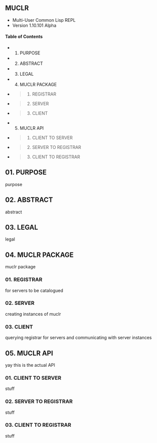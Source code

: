## MUCLR ##
*    Multi-User Common Lisp REPL
*    Version 1.10.101 Alpha

#### Table of Contents ####
+ 01. PURPOSE
+ 02. ABSTRACT
+ 03. LEGAL
+ 04. MUCLR PACKAGE
+ > 01. REGISTRAR
+ > 02. SERVER
+ > 03. CLIENT
+ 05. MUCLR API
+ > 01. CLIENT TO SERVER
+ > 02. SERVER TO REGISTRAR
+ > 03. CLIENT TO REGISTRAR
## 01. PURPOSE ##
purpose
## 02. ABSTRACT ##
abstract
## 03. LEGAL ##
legal
## 04. MUCLR PACKAGE ##
muclr package
### 01. REGISTRAR ###
for servers to be catalogued
### 02. SERVER ###
creating instances of muclr
### 03. CLIENT ###
querying registrar for servers and communicating with server instances
## 05. MUCLR API ###
yay this is the actual API
### 01. CLIENT TO SERVER ###
stuff
### 02. SERVER TO REGISTRAR ###
stuff
### 03. CLIENT TO REGISTRAR ###
stuff
